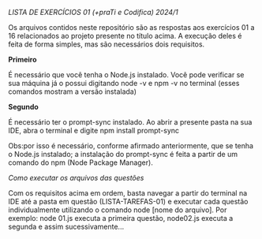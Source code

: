 *LISTA DE EXERCÍCIOS 01 (+praTi e Codifica) 2024/1*

Os arquivos contidos neste repositório são as respostas aos exercícios 01 a 16 relacionados ao projeto presente no título acima. A execução deles é feita de forma simples, mas são necessários dois requisitos.

**Primeiro**

É necessário que você tenha o Node.js instalado. 
Você pode verificar se sua máquina já o possui digitando node -v e npm -v no terminal (esses comandos mostram a versão instalada)

**Segundo**

É necessário ter o prompt-sync instalado. Ao abrir a presente pasta na sua IDE, abra o terminal e digite npm install prompt-sync 

Obs:por isso é necessário, conforme afirmado anteriormente, que se tenha o Node.js instalado; a instalação do prompt-sync é feita a partir de um comando do npm (Node Package Manager).


*Como executar os arquivos das questões*

Com os requisitos acima em ordem, basta navegar a partir do terminal na IDE até a pasta em questão (LISTA-TAREFAS-01) e executar cada questão individualmente utilizando o comando node [nome do arquivo]. Por exemplo: node 01.js executa a primeira questão, node02.js executa a segunda e assim sucessivamente...
